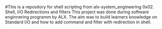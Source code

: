 #This is a repository for shell scripting from alx-system_engineering
0x02. Shell, I/O Redirections and filters
This project was done during software enginnering programm by 
ALX.
The aim was to build learners knowledge on Standard I/O
and how to add command and filter with redirection in shell.


